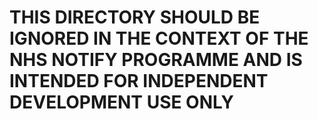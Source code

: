 # THIS DIRECTORY SHOULD BE IGNORED IN THE CONTEXT OF THE NHS NOTIFY PROGRAMME AND IS INTENDED FOR INDEPENDENT DEVELOPMENT USE ONLY
